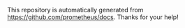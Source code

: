 
This repository is automatically generated from
https://github.com/prometheus/docs.
Thanks for your help!
